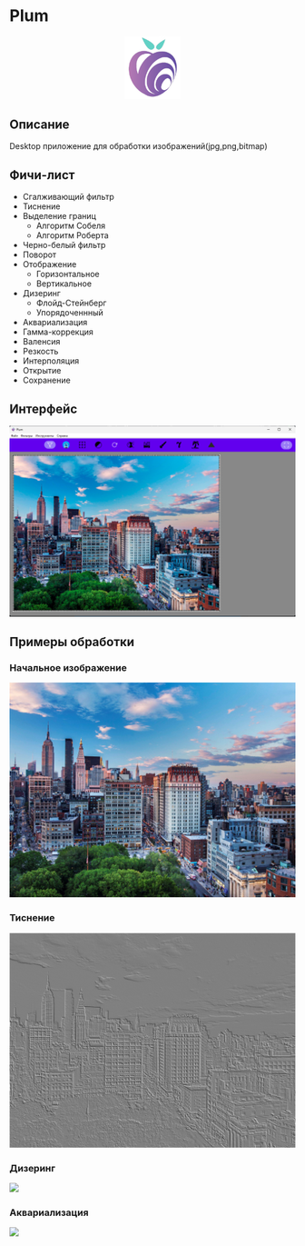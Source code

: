 # Plum

<div id="header" align="center">
  <img src="src/jvmMain/resources/drawable/launcher_icons/linux.png" width="100"/>
</div>

## Описание 

Desktop приложение для обработки изображений(jpg,png,bitmap)

## Фичи-лист 

- Сгалживающий фильтр 
- Тиснение 
- Выделение границ 
  - Алгоритм Собеля 
  - Алгоритм Роберта
- Черно-белый фильтр
- Поворот 
- Отображение
  - Горизонтальное
  - Вертикальное
- Дизеринг
  - Флойд-Стейнберг
  - Упорядоченнный
- Аквариализация 
- Гамма-коррекция 
- Валенсия 
- Резкость 
- Интерполяция 
- Открытие 
- Сохранение 

## Интерфейс 
![](docs/screen.png)

## Примеры обработки

### Начальное изображение 
![](docs/test.jpg)

### Тиснение 
![](docs/embossing.png)

### Дизеринг
![](docs/dithering.png)

### Аквариализация
![](docs/aquarell.png)
